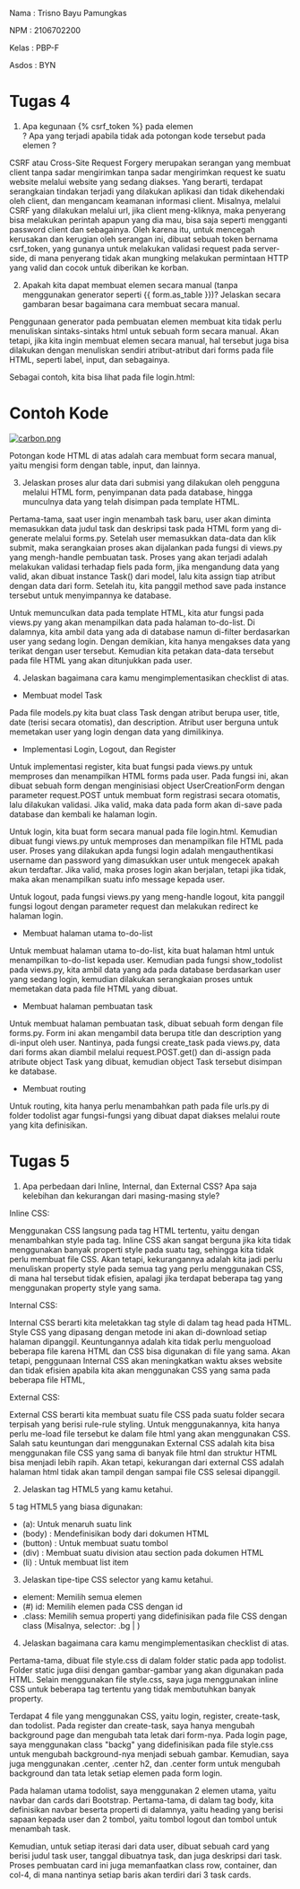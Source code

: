 Nama        : Trisno Bayu Pamungkas

NPM         : 2106702200

Kelas       : PBP-F

Asdos       : BYN


# Tugas 4

1) Apa kegunaan {% csrf_token %} pada elemen <form>? Apa yang terjadi apabila tidak ada potongan kode tersebut pada elemen <form>?

CSRF atau Cross-Site Request Forgery merupakan serangan yang membuat client tanpa sadar mengirimkan tanpa sadar mengirimkan request ke suatu website melalui website yang sedang diakses. Yang berarti, terdapat serangkaian tindakan terjadi yang dilakukan aplikasi dan tidak dikehendaki oleh client, dan mengancam keamanan informasi client. Misalnya, melalui CSRF yang dilakukan melalui url, jika client meng-kliknya, maka penyerang bisa melakukan perintah apapun yang dia mau, bisa saja seperti mengganti password client dan sebagainya. Oleh karena itu, untuk mencegah kerusakan dan kerugian oleh serangan ini, dibuat sebuah token bernama csrf_token, yang gunanya untuk melakukan validasi request pada server-side, di mana penyerang tidak akan mungking melakukan permintaan HTTP yang valid dan cocok untuk diberikan ke korban.


2) Apakah kita dapat membuat elemen <form> secara manual (tanpa menggunakan generator seperti {{ form.as_table }})? Jelaskan secara gambaran besar bagaimana cara membuat <form> secara manual.

Penggunaan generator pada pembuatan elemen <form> membuat kita tidak perlu menuliskan sintaks-sintaks html untuk sebuah form secara manual. Akan tetapi, jika kita ingin membuat elemen <form> secara manual, hal tersebut juga bisa dilakukan dengan menuliskan sendiri atribut-atribut dari forms pada file HTML, seperti label, input, dan sebagainya.

Sebagai contoh, kita bisa lihat pada file login.html:

# Contoh Kode
   
   [![carbon.png](https://i.postimg.cc/054hJTsC/carbon.png)](https://postimg.cc/nMv3ywMs)
  
Potongan kode HTML di atas adalah cara membuat form secara manual, yaitu mengisi form dengan table, input, dan lainnya.


3) Jelaskan proses alur data dari submisi yang dilakukan oleh pengguna melalui HTML form, penyimpanan data pada database, hingga munculnya data yang telah disimpan pada template HTML.

Pertama-tama, saat user ingin menambah task baru, user akan diminta memasukkan data judul task dan deskripsi task pada HTML form yang di-generate melalui forms.py. Setelah user memasukkan data-data dan klik submit, maka serangkaian proses akan dijalankan pada fungsi di views.py yang mengh-handle pembuatan task. Proses yang akan terjadi adalah melakukan validasi terhadap fiels pada form, jika mengandung data yang valid, akan dibuat instance Task() dari model, lalu kita assign tiap atribut dengan data dari form. Setelah itu, kita panggil method save pada instance tersebut untuk menyimpannya ke database. 
  
Untuk memunculkan data pada template HTML, kita atur fungsi pada views.py yang akan menampilkan data pada halaman to-do-list. Di dalamnya, kita ambil data yang ada di database namun di-filter berdasarkan user yang sedang login. Dengan demikian, kita hanya mengakses data yang terikat dengan user tersebut. Kemudian kita petakan data-data tersebut pada file HTML yang akan ditunjukkan pada user.


4) Jelaskan bagaimana cara kamu mengimplementasikan checklist di atas.
- Membuat model Task
   
Pada file models.py kita buat class Task dengan atribut berupa user, title, date (terisi secara otomatis), dan description. Atribut user berguna untuk memetakan user yang login dengan data yang dimilikinya.
  
- Implementasi Login, Logout, dan Register
   
Untuk implementasi register, kita buat fungsi pada views.py untuk memproses dan menampilkan HTML forms pada user. Pada fungsi ini, akan dibuat sebuah form dengan menginisiasi object UserCreationForm dengan parameter request.POST untuk membuat form registrasi secara otomatis, lalu dilakukan validasi. Jika valid, maka data pada form akan di-save pada database dan kembali ke halaman login. 

   
Untuk login, kita buat form secara manual pada file login.html. Kemudian dibuat fungi views.py untuk memproses dan menampilkan file HTML pada user. Proses yang dilakukan apda fungsi login adalah mengauthentikasi username dan password yang dimasukkan user untuk mengecek apakah akun terdaftar. Jika valid, maka proses login akan berjalan, tetapi jika tidak, maka akan menampilkan suatu info message kepada user.

   
Untuk logout, pada fungsi views.py yang meng-handle logout, kita panggil fungsi logout dengan parameter request dan melakukan redirect ke halaman login.
  
- Membuat halaman utama to-do-list
   
Untuk membuat halaman utama to-do-list, kita buat halaman html untuk menampilkan to-do-list kepada user. Kemudian pada fungsi show_todolist pada views.py, kita ambil data yang ada pada database berdasarkan user yang sedang login, kemudian dilakukan serangkaian proses untuk memetakan data pada file HTML yang dibuat.

- Membuat halaman pembuatan task
   
Untuk membuat halaman pembuatan task, dibuat sebuah form dengan file forms.py. Form ini akan mengambil data berupa title dan description yang di-input oleh user. Nantinya, pada fungsi create_task pada views.py, data dari forms akan diambil melalui request.POST.get() dan di-assign pada atribute object Task yang dibuat, kemudian object Task tersebut disimpan ke database.
 
- Membuat routing
   
Untuk routing, kita hanya perlu menambahkan path pada file urls.py di folder todolist agar fungsi-fungsi yang dibuat dapat diakses melalui route yang kita definisikan.


# Tugas 5
1) Apa perbedaan dari Inline, Internal, dan External CSS? Apa saja kelebihan dan kekurangan dari masing-masing style?

Inline CSS: 

Menggunakan CSS langsung pada tag HTML tertentu, yaitu dengan menambahkan style pada tag. Inline CSS akan sangat berguna jika kita tidak menggunakan banyak properti style pada suatu tag, sehingga kita tidak perlu membuat file CSS. Akan tetapi, kekurangannya adalah kita jadi perlu menuliskan property style pada semua tag yang perlu menggunakan CSS, di mana hal tersebut tidak efisien, apalagi jika terdapat beberapa tag yang menggunakan property style yang sama.


Internal CSS:

Internal CSS berarti kita meletakkan tag style di dalam tag head pada HTML. Style CSS yang dipasang dengan metode ini akan di-download setiap halaman dipanggil. Keuntungannya adalah kita tidak perlu menguoload beberapa file karena HTML dan CSS bisa digunakan di file yang sama. Akan tetapi, penggunaan Internal CSS akan meningkatkan waktu akses website dan tidak efisien apabila kita akan menggunakan CSS yang sama pada beberapa file HTML,


External CSS:

External CSS berarti kita membuat suatu file CSS pada suatu folder secara terpisah yang berisi rule-rule styling. Untuk menggunakannya, kita hanya perlu me-load file tersebut ke dalam file html yang akan menggunakan CSS. Salah satu keuntungan dari menggunakan External CSS adalah kita bisa menggunakan file CSS yang sama di banyak file html dan struktur HTML bisa menjadi lebih rapih. Akan tetapi, kekurangan dari external CSS adalah halaman html tidak akan tampil dengan sampai file CSS selesai dipanggil.

2) Jelaskan tag HTML5 yang kamu ketahui.

5 tag HTML5 yang biasa digunakan:

- (a): Untuk menaruh suatu link
- (body) : Mendefinisikan body dari dokumen HTML
- (button) : Untuk membuat suatu tombol
- (div) : Membuat suatu division atau section pada dokumen HTML
- (li) : Untuk membuat list item


3) Jelaskan tipe-tipe CSS selector yang kamu ketahui.

- element: Memilih semua elemen <tag> 
- (#) id: Memilih elemen pada CSS dengan id
- .class: Memilih semua properti yang didefinisikan pada file CSS dengan class (Misalnya, selector: .bg | <tag class="bg"> )


4) Jelaskan bagaimana cara kamu mengimplementasikan checklist di atas.

Pertama-tama, dibuat file style.css di dalam folder static pada app todolist. Folder static juga diisi dengan gambar-gambar yang akan digunakan pada HTML. Selain menggunakan file style.css, saya juga menggunakan inline CSS untuk beberapa tag tertentu yang tidak membutuhkan banyak property.


Terdapat 4 file yang menggunakan CSS, yaitu login, register, create-task, dan todolist. Pada register dan create-task, saya hanya mengubah background page dan mengubah tata letak dari form-nya. Pada login page, saya menggunakan class "backg" yang didefinisikan pada file style.css untuk mengubah background-nya menjadi sebuah gambar. Kemudian, saya juga menggunakan .center, .center h2, dan .center form untuk mengubah background dan tata letak setiap elemen pada form login.


Pada halaman utama todolist, saya menggunakan 2 elemen utama, yaitu navbar dan cards dari Bootstrap. Pertama-tama, di dalam tag body, kita definisikan navbar beserta properti di dalamnya, yaitu heading yang berisi sapaan kepada user dan 2 tombol, yaitu tombol logout dan tombol untuk menambah task.


Kemudian, untuk setiap iterasi dari data user, dibuat sebuah card yang berisi judul task user, tanggal dibuatnya task, dan juga deskripsi dari task. Proses pembuatan card ini juga memanfaatkan class row, container, dan col-4, di mana nantinya setiap baris akan terdiri dari 3 task cards.

  
